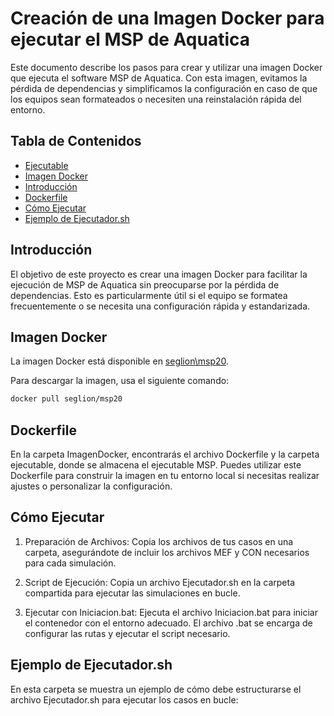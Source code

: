# Creación de una Imagen Docker para ejecutar el MSP de Aquatica

Este documento describe los pasos para crear y utilizar una imagen Docker que ejecuta el software MSP de Aquatica. Con esta imagen, evitamos la pérdida de dependencias y simplificamos la configuración en caso de que los equipos sean formateados o necesiten una reinstalación rápida del entorno.

## Tabla de Contenidos

- [Ejecutable](#ejecutable)
- [Imagen Docker](#imagen-docker)
- [Introducción](#introduccion)
- [Dockerfile](#dockerfile)
- [Cómo Ejecutar](#como-ejecutar)
- [Ejemplo de Ejecutador.sh](#ejemplo-de-ejecutadorsh)

## Introducción

El objetivo de este proyecto es crear una imagen Docker para facilitar la ejecución de MSP de Aquatica sin preocuparse por la pérdida de dependencias. Esto es particularmente útil si el equipo se formatea frecuentemente o se necesita una configuración rápida y estandarizada.

## Imagen Docker 

La imagen Docker está disponible en [seglion\msp20](https://hub.docker.com/r/seglion/msp20).

Para descargar la imagen, usa el siguiente comando:

```bash
docker pull seglion/msp20
```


## Dockerfile

En la carpeta ImagenDocker, encontrarás el archivo Dockerfile y la carpeta ejecutable, donde se almacena el ejecutable MSP. Puedes utilizar este Dockerfile para construir la imagen en tu entorno local si necesitas realizar ajustes o personalizar la configuración.


## Cómo Ejecutar

1. Preparación de Archivos: Copia los archivos de tus casos en una carpeta, asegurándote de incluir los archivos MEF y CON necesarios para cada simulación.

2. Script de Ejecución: Copia un archivo Ejecutador.sh en la carpeta compartida para ejecutar las simulaciones en bucle.

3. Ejecutar con Iniciacion.bat: Ejecuta el archivo Iniciacion.bat para iniciar el contenedor con el entorno adecuado. El archivo .bat se encarga de configurar las rutas y ejecutar el script necesario.

## Ejemplo de Ejecutador.sh

En esta carpeta  se muestra un ejemplo de cómo debe estructurarse el archivo Ejecutador.sh para ejecutar los casos en bucle: